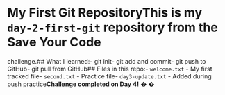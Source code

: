 # My First Git RepositoryThis is my `day-2-first-git` repository from the Save Your Code 
challenge.## What I learned:- git init- git add and commit- git push to GitHub- git pull from 
GitHub## Files in this repo:- `welcome.txt` - My first tracked file- `second.txt` - Practice file- 
`day3-update.txt` - Added during push practice**Challenge completed on Day 4!** 
�
�
 
